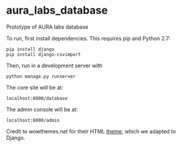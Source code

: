 # aura_labs_database
Prototype of AURA labs database

To run, first install dependencies.  This requires pip and Python 2.7:

    pip install django
    pip install django-csvimport

Then, run in a development server with

    python manage.py runserver

The core site will be at:

    localhost:8000/database

The admin console will be at:

    localhost:8000/admin



Credit to wowthemes.net for their HTML [theme](http://www.wowthemes.net/studio-francesca-free-responsive-template/), which we adapted to Django. 
